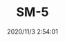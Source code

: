 ﻿---
layout: post 
title: SM-5
tags: SM
categories: wire-harness
overview: 
series: SM
part_number: 7-SM5-001
thumb_img: static/202011/482-thumb-20201103105451.jpg
image: static/202011/482-20201103105451.jpg
date: 2020/11/3 2:54:01
---



